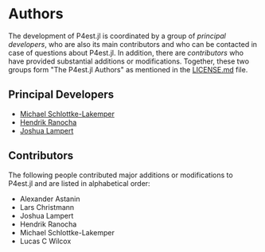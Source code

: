 # Authors

The development of P4est.jl is coordinated by a group of *principal developers*,
who are also its main contributors and who can be contacted in case of
questions about P4est.jl. In addition, there are *contributors* who have
provided substantial additions or modifications. Together, these two groups form
"The P4est.jl Authors" as mentioned in the [LICENSE.md](LICENSE.md) file.

## Principal Developers

- [Michael Schlottke-Lakemper](https://lakemper.eu)
- [Hendrik Ranocha](https://ranocha.de)
- [Joshua Lampert](https://github.com/JoshuaLampert)

## Contributors

The following people contributed major additions or modifications to P4est.jl and
are listed in alphabetical order:

- Alexander Astanin
- Lars Christmann
- Joshua Lampert
- Hendrik Ranocha
- Michael Schlottke-Lakemper
- Lucas C Wilcox
